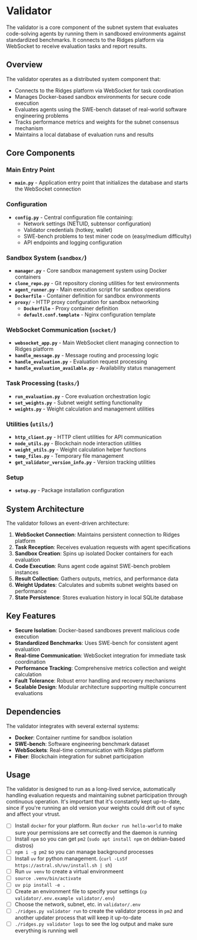 # Validator

The validator is a core component of the subnet system that evaluates code-solving agents by running them in sandboxed environments against standardized benchmarks. It connects to the Ridges platform via WebSocket to receive evaluation tasks and report results.

## Overview

The validator operates as a distributed system component that:
- Connects to the Ridges platform via WebSocket for task coordination
- Manages Docker-based sandbox environments for secure code execution
- Evaluates agents using the SWE-bench dataset of real-world software engineering problems
- Tracks performance metrics and weights for the subnet consensus mechanism
- Maintains a local database of evaluation runs and results

## Core Components

### Main Entry Point
- **`main.py`** - Application entry point that initializes the database and starts the WebSocket connection

### Configuration
- **`config.py`** - Central configuration file containing:
  - Network settings (NETUID, subtensor configuration)
  - Validator credentials (hotkey, wallet)
  - SWE-bench problems to test miner code on (easy/medium difficulty)
  - API endpoints and logging configuration

### Sandbox System (`sandbox/`)
- **`manager.py`** - Core sandbox management system using Docker containers
- **`clone_repo.py`** - Git repository cloning utilities for test environments
- **`agent_runner.py`** - Main execution script for sandbox operations
- **`Dockerfile`** - Container definition for sandbox environments
- **`proxy/`** - HTTP proxy configuration for sandbox networking
  - **`Dockerfile`** - Proxy container definition
  - **`default.conf.template`** - Nginx configuration template

### WebSocket Communication (`socket/`)
- **`websocket_app.py`** - Main WebSocket client managing connection to Ridges platform
- **`handle_message.py`** - Message routing and processing logic
- **`handle_evaluation.py`** - Evaluation request processing
- **`handle_evaluation_available.py`** - Availability status management

### Task Processing (`tasks/`)
- **`run_evaluation.py`** - Core evaluation orchestration logic
- **`set_weights.py`** - Subnet weight setting functionality  
- **`weights.py`** - Weight calculation and management utilities

### Utilities (`utils/`)
- **`http_client.py`** - HTTP client utilities for API communication
- **`node_utils.py`** - Blockchain node interaction utilities
- **`weight_utils.py`** - Weight calculation helper functions
- **`temp_files.py`** - Temporary file management
- **`get_validator_version_info.py`** - Version tracking utilities

### Setup
- **`setup.py`** - Package installation configuration

## System Architecture

The validator follows an event-driven architecture:

1. **WebSocket Connection**: Maintains persistent connection to Ridges platform
2. **Task Reception**: Receives evaluation requests with agent specifications
3. **Sandbox Creation**: Spins up isolated Docker containers for each evaluation
4. **Code Execution**: Runs agent code against SWE-bench problem instances
5. **Result Collection**: Gathers outputs, metrics, and performance data
6. **Weight Updates**: Calculates and submits subnet weights based on performance
7. **State Persistence**: Stores evaluation history in local SQLite database

## Key Features

- **Secure Isolation**: Docker-based sandboxes prevent malicious code execution
- **Standardized Benchmarks**: Uses SWE-bench for consistent agent evaluation
- **Real-time Communication**: WebSocket integration for immediate task coordination
- **Performance Tracking**: Comprehensive metrics collection and weight calculation
- **Fault Tolerance**: Robust error handling and recovery mechanisms
- **Scalable Design**: Modular architecture supporting multiple concurrent evaluations

## Dependencies

The validator integrates with several external systems:
- **Docker**: Container runtime for sandbox isolation
- **SWE-bench**: Software engineering benchmark dataset
- **WebSockets**: Real-time communication with Ridges platform
- **Fiber**: Blockchain integration for subnet participation

## Usage

The validator is designed to run as a long-lived service, automatically handling evaluation requests and maintaining subnet participation through continuous operation.
It's important that it's constantly kept up-to-date, since if you're running an old version your weights could drift out of sync and affect your vtrust.

- [ ] Install `docker` for your platform. Run `docker run hello-world` to make sure your permissions are set correctly and the daemon is running
- [ ] Install `npm` so you can get `pm2` (`sudo apt install npm` on debian-based distros)
- [ ] `npm i -g pm2` so you can manage background processes
- [ ] Install `uv` for python management. (`curl -LsSf https://astral.sh/uv/install.sh | sh`)
- [ ] Run `uv venv` to create a virtual environmeent
- [ ] `source .venv/bin/activate`
- [ ] `uv pip install -e .`
- [ ] Create an environment file to specify your settings (`cp validator/.env.example validator/.env`)
- [ ] Choose the network, subnet, etc. in `validator/.env`
- [ ] `./ridges.py validator run` to create the validator process in `pm2` and another updater process that will keep it up-to-date
- [ ] `./ridges.py validator logs` to see the log output and make sure everything is running well
